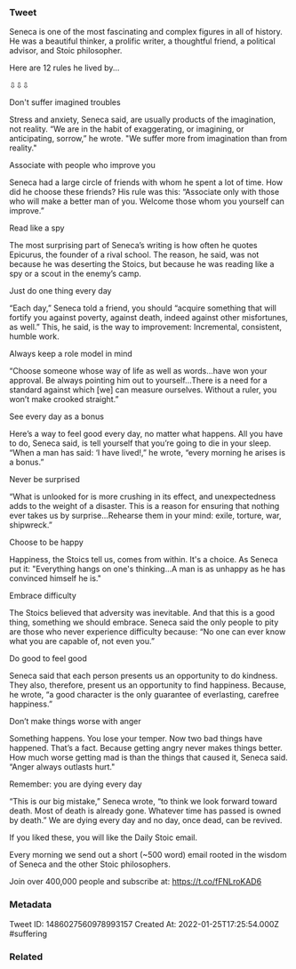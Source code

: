 ### Tweet
Seneca is one of the most fascinating and complex figures in all of history. He was a beautiful thinker, a prolific writer, a thoughtful friend, a political advisor, and Stoic philosopher.

Here are 12 rules he lived by...

⇩⇩⇩

Don't suffer imagined troubles

Stress and anxiety, Seneca said, are usually products of the imagination, not reality. “We are in the habit of exaggerating, or imagining, or anticipating, sorrow,” he wrote. "We suffer more from imagination than from reality."

Associate with people who improve you

Seneca had a large circle of friends with whom he spent a lot of time. How did he choose these friends? His rule was this: “Associate only with those who will make a better man of you. Welcome those whom you yourself can improve.”

Read like a spy

The most surprising part of Seneca’s writing is how often he quotes Epicurus, the founder of a rival school. The reason, he said, was not because he was deserting the Stoics, but because he was reading like a spy or a scout in the enemy’s camp.

Just do one thing every day

“Each day,” Seneca told a friend, you should “acquire something that will fortify you against poverty, against death, indeed against other misfortunes, as well.” This, he said, is the way to improvement: Incremental, consistent, humble work.

Always keep a role model in mind

“Choose someone whose way of life as well as words...have won your approval. Be always pointing him out to yourself...There is a need for a standard against which [we] can measure ourselves. Without a ruler, you won’t make crooked straight.”

See every day as a bonus

Here’s a way to feel good every day, no matter what happens. All you have to do, Seneca said, is tell yourself that you’re going to die in your sleep. “When a man has said: ‘I have lived!,” he wrote, “every morning he arises is a bonus.”

Never be surprised

“What is unlooked for is more crushing in its effect, and unexpectedness adds to the weight of a disaster. This is a reason for ensuring that nothing ever takes us by surprise...Rehearse them in your mind: exile, torture, war, shipwreck.”

Choose to be happy

Happiness, the Stoics tell us, comes from within. It's a choice. As Seneca put it: "Everything hangs on one's thinking...A man is as unhappy as he has convinced himself he is."

Embrace difficulty

The Stoics believed that adversity was inevitable. And that this is a good thing, something we should embrace. Seneca said the only people to pity are those who never experience difficulty because: “No one can ever know what you are capable of, not even you.”

Do good to feel good

Seneca said that each person presents us an opportunity to do kindness. They also, therefore, present us an opportunity to find happiness. Because, he wrote, “a good character is the only guarantee of everlasting, carefree happiness.”

Don’t make things worse with anger

Something happens. You lose your temper. Now two bad things have happened. That’s a fact. Because getting angry never makes things better. How much worse getting mad is than the things that caused it, Seneca said. “Anger always outlasts hurt."

Remember: you are dying every day

“This is our big mistake,” Seneca wrote, “to think we look forward toward death. Most of death is already gone. Whatever time has passed is owned by death.” We are dying every day and no day, once dead, can be revived.

If you liked these, you will like the Daily Stoic email.

Every morning we send out a short (~500 word) email rooted in the wisdom of Seneca and the other Stoic philosophers.

Join over 400,000 people and subscribe at: 
https://t.co/fFNLroKAD6

### Metadata
Tweet ID: 1486027560978993157
Created At: 2022-01-25T17:25:54.000Z
#suffering

### Related

